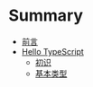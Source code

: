 # Summary

- [前言](README.md)
- [Hello TypeScript](hello-typescript/README.md)
  - [初识](hello-typescript/greeter.md)
  - [基本类型](hello-typescript/basic-types.md)
